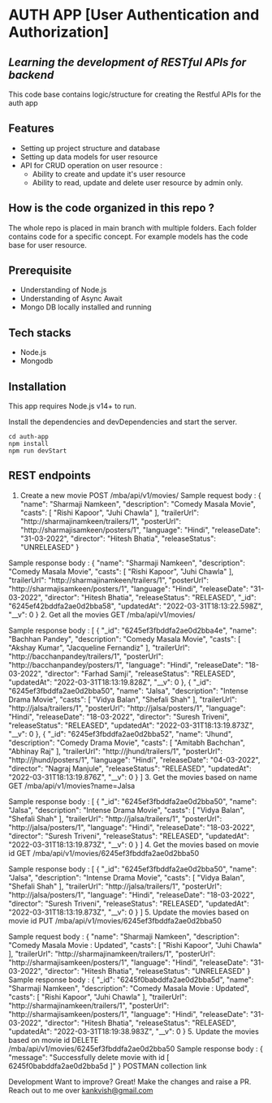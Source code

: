 # AUTH APP [User Authentication and Authorization]
## *Learning the development of RESTful APIs for backend*
This code base contains logic/structure for creating the Restful APIs for the auth app

## Features
- Setting up project structure and database
- Setting up data models for user resource
- API for CRUD operation on user resource :
  - Ability to create and update it's user resource
  - Ability to read, update and delete user resource by admin only.
## How is the code organized in this repo ?
The whole repo is placed in main branch with multiple folders. 
Each folder contains code for a specific concept.
For example models has the code base for user resource. 


## Prerequisite
- Understanding of Node.js
- Understanding of Async Await
- Mongo DB locally installed and running
## Tech stacks
- Node.js
- Mongodb
## Installation
This app requires Node.js v14+ to run.

Install the dependencies and devDependencies and start the server.
```
cd auth-app
npm install
npm run devStart
```
## REST endpoints
1. Create a new movie
POST /mba/api/v1/movies/
Sample request body :
{
        "name": "Sharmaji Namkeen",
        "description": "Comedy Masala Movie",
        "casts": [
            "Rishi Kapoor",
            "Juhi Chawla"
        ],
        "trailerUrl": "http://sharmajinamkeen/trailers/1",
        "posterUrl": "http://sharmajisamkeen/posters/1",
        "language": "Hindi",
        "releaseDate": "31-03-2022",
        "director": "Hitesh Bhatia",
        "releaseStatus": "UNRELEASED"
}

Sample response body :
{
    "name": "Sharmaji Namkeen",
    "description": "Comedy Masala Movie",
    "casts": [
        "Rishi Kapoor",
        "Juhi Chawla"
    ],
    "trailerUrl": "http://sharmajinamkeen/trailers/1",
    "posterUrl": "http://sharmajisamkeen/posters/1",
    "language": "Hindi",
    "releaseDate": "31-03-2022",
    "director": "Hitesh Bhatia",
    "releaseStatus": "RELEASED",
    "_id": "6245ef42bddfa2ae0d2bba58",
    "updatedAt": "2022-03-31T18:13:22.598Z",
    "__v": 0
}
2. Get all the movies
GET /mba/api/v1/movies/

Sample response body :
[
    {
        "_id": "6245ef3fbddfa2ae0d2bba4e",
        "name": "Bachhan Pandey",
        "description": "Comedy Masala Movie",
        "casts": [
            "Akshay Kumar",
            "Jacqueline Fernandiz"
        ],
        "trailerUrl": "http://bacchanpandey/trailers/1",
        "posterUrl": "http://bacchanpandey/posters/1",
        "language": "Hindi",
        "releaseDate": "18-03-2022",
        "director": "Farhad Samji",
        "releaseStatus": "RELEASED",
        "updatedAt": "2022-03-31T18:13:19.828Z",
        "__v": 0
    },
    {
        "_id": "6245ef3fbddfa2ae0d2bba50",
        "name": "Jalsa",
        "description": "Intense Drama Movie",
        "casts": [
            "Vidya Balan",
            "Shefali Shah"
        ],
        "trailerUrl": "http://jalsa/trailers/1",
        "posterUrl": "http://jalsa/posters/1",
        "language": "Hindi",
        "releaseDate": "18-03-2022",
        "director": "Suresh Triveni",
        "releaseStatus": "RELEASED",
        "updatedAt": "2022-03-31T18:13:19.873Z",
        "__v": 0
    },
    {
        "_id": "6245ef3fbddfa2ae0d2bba52",
        "name": "Jhund",
        "description": "Comedy Drama Movie",
        "casts": [
            "Amitabh Bachchan",
            "Abhinay Raj"
        ],
        "trailerUrl": "http://jhund/trailers/1",
        "posterUrl": "http://jhund/posters/1",
        "language": "Hindi",
        "releaseDate": "04-03-2022",
        "director": "Nagraj Manjule",
        "releaseStatus": "RELEASED",
        "updatedAt": "2022-03-31T18:13:19.876Z",
        "__v": 0
    }
]
3. Get the movies based on name
GET /mba/api/v1/movies?name=Jalsa

Sample response body :
[
    {
        "_id": "6245ef3fbddfa2ae0d2bba50",
        "name": "Jalsa",
        "description": "Intense Drama Movie",
        "casts": [
            "Vidya Balan",
            "Shefali Shah"
        ],
        "trailerUrl": "http://jalsa/trailers/1",
        "posterUrl": "http://jalsa/posters/1",
        "language": "Hindi",
        "releaseDate": "18-03-2022",
        "director": "Suresh Triveni",
        "releaseStatus": "RELEASED",
        "updatedAt": "2022-03-31T18:13:19.873Z",
        "__v": 0
    }
]
4. Get the movies based on movie id
GET /mba/api/v1/movies/6245ef3fbddfa2ae0d2bba50

Sample response body :
[
    {
        "_id": "6245ef3fbddfa2ae0d2bba50",
        "name": "Jalsa",
        "description": "Intense Drama Movie",
        "casts": [
            "Vidya Balan",
            "Shefali Shah"
        ],
        "trailerUrl": "http://jalsa/trailers/1",
        "posterUrl": "http://jalsa/posters/1",
        "language": "Hindi",
        "releaseDate": "18-03-2022",
        "director": "Suresh Triveni",
        "releaseStatus": "RELEASED",
        "updatedAt": "2022-03-31T18:13:19.873Z",
        "__v": 0
    }
]
5. Update the movies based on movie id
PUT /mba/api/v1/movies/6245ef3fbddfa2ae0d2bba50

Sample request body :
{
        "name": "Sharmaji Namkeen",
        "description": "Comedy Masala Movie : Updated",
        "casts": [
            "Rishi Kapoor",
            "Juhi Chawla"
        ],
        "trailerUrl": "http://sharmajinamkeen/trailers/1",
        "posterUrl": "http://sharmajisamkeen/posters/1",
        "language": "Hindi",
        "releaseDate": "31-03-2022",
        "director": "Hitesh Bhatia",
        "releaseStatus": "UNRELEASED"
}
Sample response body :
{
    "_id": "6245f0babddfa2ae0d2bba5d",
    "name": "Sharmaji Namkeen",
    "description": "Comedy Masala Movie : Updated",
    "casts": [
        "Rishi Kapoor",
        "Juhi Chawla"
    ],
    "trailerUrl": "http://sharmajinamkeen/trailers/1",
    "posterUrl": "http://sharmajisamkeen/posters/1",
    "language": "Hindi",
    "releaseDate": "31-03-2022",
    "director": "Hitesh Bhatia",
    "releaseStatus": "RELEASED",
    "updatedAt": "2022-03-31T18:19:38.983Z",
    "__v": 0
}
5. Update the movies based on movie id
DELETE /mba/api/v1/movies/6245ef3fbddfa2ae0d2bba50
Sample response body :
{
    "message": "Successfully delete movie with id [ 6245f0babddfa2ae0d2bba5d ]"
}
POSTMAN collection link

Development
Want to improve? Great! Make the changes and raise a PR. Reach out to me over kankvish@gmail.com
